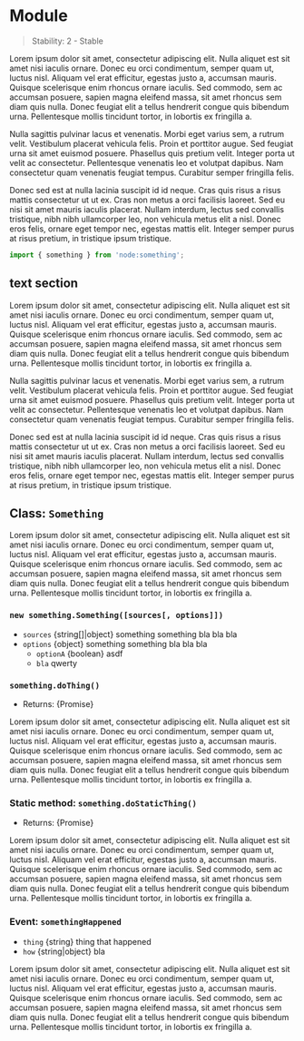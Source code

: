 # Module

<!-- introduced_in=v20.0.0 -->
<!-- source_link=lib/module.js -->

> Stability: 2 - Stable

Lorem ipsum dolor sit amet, consectetur adipiscing elit. Nulla aliquet est sit amet nisi iaculis ornare. Donec eu orci condimentum, semper quam ut, luctus nisl. Aliquam vel erat efficitur, egestas justo a, accumsan mauris. Quisque scelerisque enim rhoncus ornare iaculis. Sed commodo, sem ac accumsan posuere, sapien magna eleifend massa, sit amet rhoncus sem diam quis nulla. Donec feugiat elit a tellus hendrerit congue quis bibendum urna. Pellentesque mollis tincidunt tortor, in lobortis ex fringilla a.

Nulla sagittis pulvinar lacus et venenatis. Morbi eget varius sem, a rutrum velit. Vestibulum placerat vehicula felis. Proin et porttitor augue. Sed feugiat urna sit amet euismod posuere. Phasellus quis pretium velit. Integer porta ut velit ac consectetur. Pellentesque venenatis leo et volutpat dapibus. Nam consectetur quam venenatis feugiat tempus. Curabitur semper fringilla felis.

Donec sed est at nulla lacinia suscipit id id neque. Cras quis risus a risus mattis consectetur ut ut ex. Cras non metus a orci facilisis laoreet. Sed eu nisi sit amet mauris iaculis placerat. Nullam interdum, lectus sed convallis tristique, nibh nibh ullamcorper leo, non vehicula metus elit a nisl. Donec eros felis, ornare eget tempor nec, egestas mattis elit. Integer semper purus at risus pretium, in tristique ipsum tristique.

```mjs
import { something } from 'node:something';
```

## text section

<!-- YAML
changes:
  - version: v3.0.0
    pr-url: https://github.com/nodejs/node/pull/1234
    description: asdf
-->

Lorem ipsum dolor sit amet, consectetur adipiscing elit. Nulla aliquet est sit amet nisi iaculis ornare. Donec eu orci condimentum, semper quam ut, luctus nisl. Aliquam vel erat efficitur, egestas justo a, accumsan mauris. Quisque scelerisque enim rhoncus ornare iaculis. Sed commodo, sem ac accumsan posuere, sapien magna eleifend massa, sit amet rhoncus sem diam quis nulla. Donec feugiat elit a tellus hendrerit congue quis bibendum urna. Pellentesque mollis tincidunt tortor, in lobortis ex fringilla a.

Nulla sagittis pulvinar lacus et venenatis. Morbi eget varius sem, a rutrum velit. Vestibulum placerat vehicula felis. Proin et porttitor augue. Sed feugiat urna sit amet euismod posuere. Phasellus quis pretium velit. Integer porta ut velit ac consectetur. Pellentesque venenatis leo et volutpat dapibus. Nam consectetur quam venenatis feugiat tempus. Curabitur semper fringilla felis.

Donec sed est at nulla lacinia suscipit id id neque. Cras quis risus a risus mattis consectetur ut ut ex. Cras non metus a orci facilisis laoreet. Sed eu nisi sit amet mauris iaculis placerat. Nullam interdum, lectus sed convallis tristique, nibh nibh ullamcorper leo, non vehicula metus elit a nisl. Donec eros felis, ornare eget tempor nec, egestas mattis elit. Integer semper purus at risus pretium, in tristique ipsum tristique.

## Class: `Something`

<!-- YAML
added:
  - v15.7.0
  - v14.18.0
changes:
  - version:
    - v18.0.0
    - v16.17.0
    pr-url: https://github.com/nodejs/node/pull/1234
    description: No longer experimental.
-->

Lorem ipsum dolor sit amet, consectetur adipiscing elit. Nulla aliquet est sit amet nisi iaculis ornare. Donec eu orci condimentum, semper quam ut, luctus nisl. Aliquam vel erat efficitur, egestas justo a, accumsan mauris. Quisque scelerisque enim rhoncus ornare iaculis. Sed commodo, sem ac accumsan posuere, sapien magna eleifend massa, sit amet rhoncus sem diam quis nulla. Donec feugiat elit a tellus hendrerit congue quis bibendum urna. Pellentesque mollis tincidunt tortor, in lobortis ex fringilla a.

### `new something.Something([sources[, options]])`

- `sources` {string\[]|object} something something bla bla bla
- `options` {object} something something bla bla bla
  - `optionA` {boolean} asdf
  - `bla` qwerty

### `something.doThing()`

- Returns: {Promise}

Lorem ipsum dolor sit amet, consectetur adipiscing elit. Nulla aliquet est sit amet nisi iaculis ornare. Donec eu orci condimentum, semper quam ut, luctus nisl. Aliquam vel erat efficitur, egestas justo a, accumsan mauris. Quisque scelerisque enim rhoncus ornare iaculis. Sed commodo, sem ac accumsan posuere, sapien magna eleifend massa, sit amet rhoncus sem diam quis nulla. Donec feugiat elit a tellus hendrerit congue quis bibendum urna. Pellentesque mollis tincidunt tortor, in lobortis ex fringilla a.

### Static method: `something.doStaticThing()`

- Returns: {Promise}

Lorem ipsum dolor sit amet, consectetur adipiscing elit. Nulla aliquet est sit amet nisi iaculis ornare. Donec eu orci condimentum, semper quam ut, luctus nisl. Aliquam vel erat efficitur, egestas justo a, accumsan mauris. Quisque scelerisque enim rhoncus ornare iaculis. Sed commodo, sem ac accumsan posuere, sapien magna eleifend massa, sit amet rhoncus sem diam quis nulla. Donec feugiat elit a tellus hendrerit congue quis bibendum urna. Pellentesque mollis tincidunt tortor, in lobortis ex fringilla a.

### Event: `somethingHappened`

- `thing` {string} thing that happened
- `how` {string|object} bla

Lorem ipsum dolor sit amet, consectetur adipiscing elit. Nulla aliquet est sit amet nisi iaculis ornare. Donec eu orci condimentum, semper quam ut, luctus nisl. Aliquam vel erat efficitur, egestas justo a, accumsan mauris. Quisque scelerisque enim rhoncus ornare iaculis. Sed commodo, sem ac accumsan posuere, sapien magna eleifend massa, sit amet rhoncus sem diam quis nulla. Donec feugiat elit a tellus hendrerit congue quis bibendum urna. Pellentesque mollis tincidunt tortor, in lobortis ex fringilla a.
